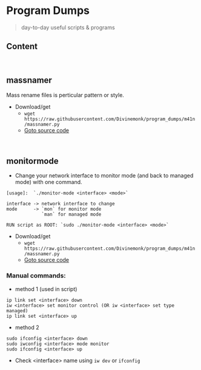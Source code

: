 # Program Dumps
> day-to-day useful scripts & programs

## Content


<br>

## massnamer
Mass rename files is perticular pattern or style.

- Download/get
  - `wget https://raw.githubusercontent.com/Divinemonk/program_dumps/m41n/massnamer.py`
  - [Goto source code](https://github.com/Divinemonk/program_dumps/blob/m41n/massnamer.py)

<br>

## monitormode
- Change your network interface to monitor mode (and back to managed mode) with one command.
```
[usage]:  `./monitor-mode <interface> <mode>`

interface -> network interface to change
mode      -> `mon` for monitor mode
             `man` for managed mode

RUN script as ROOT: `sudo ./monitor-mode <interface> <mode>`
```
- Download/get
  - `wget https://raw.githubusercontent.com/Divinemonk/program_dumps/m41n/massnamer.py`
  - [Goto source code](https://github.com/Divinemonk/program_dumps/blob/m41n/massnamer.py)

### Manual commands:
- method 1 (used in script)
```
ip link set <interface> down
iw <interface> set monitor control (OR iw <interface> set type managed)
ip link set <interface> up
```
- method 2
```
sudo ifconfig <interface> down
sudo iwconfig <interface> mode monitor
sudo ifconfig <interface> up
```
- Check \<interface\> name using `iw dev` or `ifconfig`
